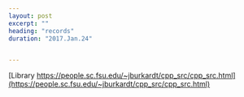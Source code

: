 ```yaml
---
layout: post
excerpt: ""
heading: "records"
duration: "2017.Jan.24"


---
```


[Library https://people.sc.fsu.edu/~jburkardt/cpp_src/cpp_src.html](https://people.sc.fsu.edu/~jburkardt/cpp_src/cpp_src.html)
